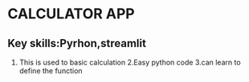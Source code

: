 # CALCULATOR APP 

## Key skills:Pyrhon,streamlit 

1. This is used to basic calculation 
2.Easy python code
3.can learn to define the function

